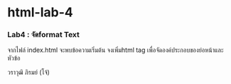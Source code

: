 # html-lab-4
### Lab4 : จัดformat Text
จากไฟล์ index.html  จะพบข้อความเริ่มต้น จงเพิ่มhtml tag เพื่อจัดองค์ประกอบของย่อหน้าและหัวข้อ

วราวุฒิ ภิรมย์ (โจ้)